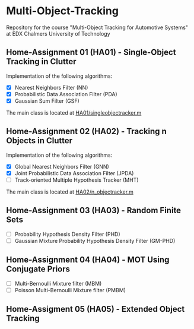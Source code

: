 # Multi-Object-Tracking
Repository for the course "Multi-Object Tracking for Automotive Systems" at EDX Chalmers University of Technology

## Home-Assignment 01 (HA01) - Single-Object Tracking in Clutter
Implementation of the following algorithms:
- [x] Nearest Neighbors Filter (NN)
- [x] Probabilistic Data Association Filter (PDA)
- [x] Gaussian Sum Filter (GSF)

The main class is located at [HA01/singleobjectracker.m](https://github.com/lucasrm25/Multi-Object-Tracking/blob/HA01_implementation/HA01/singleobjectracker.m)

## Home-Assignment 02 (HA02) - Tracking n Objects in Clutter
Implementation of the following algorithms:
- [x] Global Nearest Neighbors Filter (GNN)
- [x] Joint Probabilistic Data Association Filter (JPDA)
- [ ] Track-oriented Multiple Hypothesis Tracker (MHT)

The main class is located at [HA02/n_objectracker.m](https://github.com/lucasrm25/Multi-Object-Tracking/blob/HA02_implementation/HA02/n_objectracker.m)

## Home-Assignment 03 (HA03) - Random Finite Sets
- [ ] Probability Hypothesis Density Filter (PHD)
- [ ] Gaussian Mixture Probability Hypothesis Density Filter (GM-PHD)

## Home-Assignment 04 (HA04) - MOT Using Conjugate Priors
- [ ] Multi-Bernoulli Mixture filter (MBM)
- [ ] Poisson Multi-Bernoulli Mixture filter (PMBM)

## Home-Assigment 05 (HA05) - Extended Object Tracking
